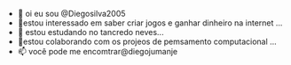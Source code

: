 - 👋 oi eu sou @Diegosilva2005
- 👀estou interessado em saber criar jogos e ganhar dinheiro na internet ...
- 🌱   estou estudando no tancredo neves...
- 💞️estou colaborando com os projeos de pemsamento computacional ...
- 📫 você pode me encomtrar@diegojumanje

<!---
Diegosilva2005/Diegosilva2005 is a ✨ special ✨ repository because its `README.md` (this file) appears on your GitHub profile.
You can click the Preview link to take a look at your changes.
--->
